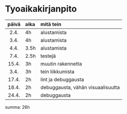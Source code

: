 
# Tyoaikakirjanpito

| päivä | aika | mitä tein  |
| :----:|:-----| :-----|
| 2.4. | 4h    | alustamista |
| 3.4. | 4h    | alustamista |
| 4.4. | 3.5h  | alustamista |
| 7.4. | 2.5h  | testejä |
| 15.4. | 3h   | muutin rakennetta |
| 3.4. | 3h    | tein liikkumista |
| 17.4. | 2h   | lint ja debuggausta |
| 18.4. | 2h   | debuggausta, vähän visuaalisuutta |
| 24.4. | 2h   | debuggausta|

summa: 26h
